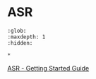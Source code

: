 # ASR

```{toctree}
:glob:
:maxdepth: 1
:hidden:

*
```

[ASR - Getting Started Guide](./asr_getting_started_guide.md)
